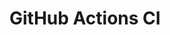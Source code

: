 # GitHub Actions CI


















































































































































































































































































































































































































































































































































































































































































































































































































































































































































































































